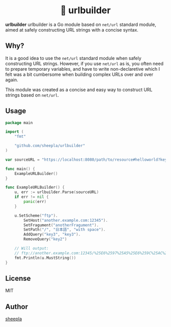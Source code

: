 <div align="center">

# 🔗 urlbuilder

</div>

**urlbuilder** urlbuilder is a Go module based on `net/url` standard module, aimed at safely constructing URL strings with a concise syntax.

## Why?

It is a good idea to use the `net/url` standard module when safely constructing URL strings. 
However, if you use `net/url` as is, you often need to prepare temporary variables, and have to write non-declaretive
which I felt was a bit cumbersome when building complex URLs over and over again.

This module was created as a concise and easy way to construct URL strings based on `net/url`.

## Usage

```go
package main

import (
	"fmt"

	"github.com/sheepla/urlbuilder"
)

var sourceURL = "https://localhost:8080/path/to/resource#helloworld?key1=value1&key2=value2"

func main() {
	ExampleURLBuilder()
}

func ExampleURLBuilder() {
	u, err := urlbuilder.Parse(sourceURL)
	if err != nil {
		panic(err)
	}

	u.SetScheme("ftp").
		SetHost("another.example.com:12345").
		SetFragument("anotherFragument").
		SetPath("/", "日本語", "with space").
		AddQuery("key3", "key3").
		RemoveQuery("key2")

	// Will output:
	// ftp://another.example.com:12345/%25E6%2597%25A5%25E6%259C%25AC%25E8%25AA%259E/with%2520space?key3=key3#anotherFragument
	fmt.Println(u.MustString())
}
```

## License

MIT

## Author

[sheepla](https://github.com/sheepla)


